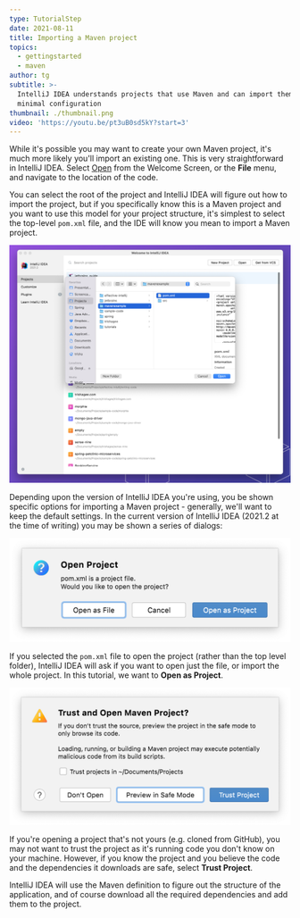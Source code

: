 ```yaml
---
type: TutorialStep
date: 2021-08-11
title: Importing a Maven project
topics:
  - gettingstarted
  - maven
author: tg
subtitle: >-
  IntelliJ IDEA understands projects that use Maven and can import them with
  minimal configuration
thumbnail: ./thumbnail.png
video: 'https://youtu.be/pt3uB0sd5kY?start=3'
---
```



While it's possible you may want to create your own Maven project, it's much more likely you'll import an existing one.  This is very straightforward in IntelliJ IDEA. Select [Open](https://www.jetbrains.com/help/idea/import-project-or-module-wizard.html#open-project) from the Welcome Screen, or the **File** menu, and navigate to the location of the code.  

You can select the root of the project and IntelliJ IDEA will figure out how to import the project, but if you specifically know this is a Maven project and you want to use this model for your project structure, it's simplest to select the top-level `pom.xml` file, and the IDE will know you mean to import a Maven project.

![](open.png)

Depending upon the version of IntelliJ IDEA you're using, you be shown specific options for importing a Maven project - generally, we'll want to keep the default settings. In the current version of IntelliJ IDEA (2021.2 at the time of writing) you may be shown a series of dialogs:

![](open-as-project.png)

If you selected the `pom.xml` file to open the project (rather than the top level folder), IntelliJ IDEA will ask if you want to open just the file, or import the whole project. In this tutorial, we want to **Open as Project**.

![](trust-project.png)

If you're opening a project that's not yours (e.g. cloned from GitHub), you may not want to trust the project as it's running code you don't know on your machine. However, if you know the project and you believe the code and the dependencies it downloads are safe, select **Trust Project**.

IntelliJ IDEA will use the Maven definition to figure out the structure of the application, and of course download all the required dependencies and add them to the project.  
